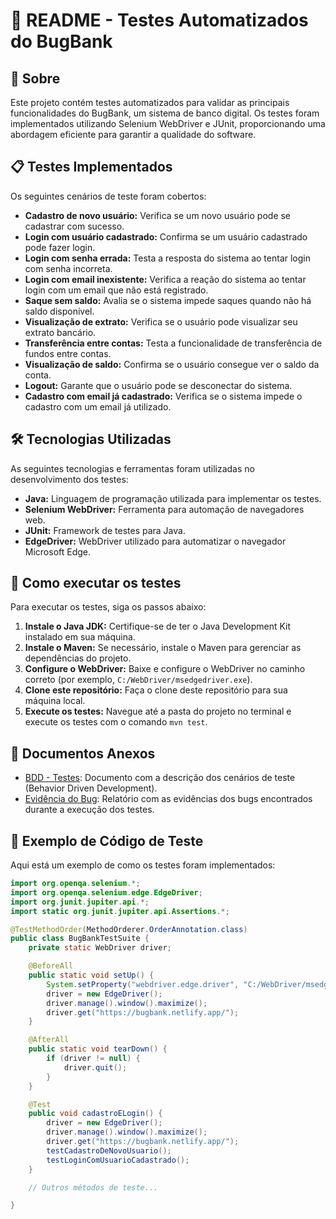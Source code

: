 # 📄 README - Testes Automatizados do BugBank

## 📌 Sobre
Este projeto contém testes automatizados para validar as principais funcionalidades do BugBank, um sistema de banco digital. Os testes foram implementados utilizando Selenium WebDriver e JUnit, proporcionando uma abordagem eficiente para garantir a qualidade do software.

## 📋 Testes Implementados
Os seguintes cenários de teste foram cobertos:
- **Cadastro de novo usuário:** Verifica se um novo usuário pode se cadastrar com sucesso.
- **Login com usuário cadastrado:** Confirma se um usuário cadastrado pode fazer login.
- **Login com senha errada:** Testa a resposta do sistema ao tentar login com senha incorreta.
- **Login com email inexistente:** Verifica a reação do sistema ao tentar login com um email que não está registrado.
- **Saque sem saldo:** Avalia se o sistema impede saques quando não há saldo disponível.
- **Visualização de extrato:** Verifica se o usuário pode visualizar seu extrato bancário.
- **Transferência entre contas:** Testa a funcionalidade de transferência de fundos entre contas.
- **Visualização de saldo:** Confirma se o usuário consegue ver o saldo da conta.
- **Logout:** Garante que o usuário pode se desconectar do sistema.
- **Cadastro com email já cadastrado:** Verifica se o sistema impede o cadastro com um email já utilizado.

## 🛠 Tecnologias Utilizadas
As seguintes tecnologias e ferramentas foram utilizadas no desenvolvimento dos testes:
- **Java:** Linguagem de programação utilizada para implementar os testes.
- **Selenium WebDriver:** Ferramenta para automação de navegadores web.
- **JUnit:** Framework de testes para Java.
- **EdgeDriver:** WebDriver utilizado para automatizar o navegador Microsoft Edge.

## 🚀 Como executar os testes
Para executar os testes, siga os passos abaixo:
1. **Instale o Java JDK:** Certifique-se de ter o Java Development Kit instalado em sua máquina.
2. **Instale o Maven:** Se necessário, instale o Maven para gerenciar as dependências do projeto.
3. **Configure o WebDriver:** Baixe e configure o WebDriver no caminho correto (por exemplo, `C:/WebDriver/msedgedriver.exe`).
4. **Clone este repositório:** Faça o clone deste repositório para sua máquina local.
5. **Execute os testes:** Navegue até a pasta do projeto no terminal e execute os testes com o comando `mvn test`.

## 📂 Documentos Anexos
- [BDD - Testes](https://github.com/OtavioRdR/BUG-BANK/blob/main/%F0%9F%93%8C%20BDD.pdf): Documento com a descrição dos cenários de teste (Behavior Driven Development).
- [Evidência do Bug](https://github.com/OtavioRdR/BUG-BANK/blob/main/%F0%9F%94%8D%20Evid%C3%AAncia%20do%20Bug.pdf): Relatório com as evidências dos bugs encontrados durante a execução dos testes.

## 📝 Exemplo de Código de Teste

Aqui está um exemplo de como os testes foram implementados:

```java
import org.openqa.selenium.*;
import org.openqa.selenium.edge.EdgeDriver;
import org.junit.jupiter.api.*;
import static org.junit.jupiter.api.Assertions.*;

@TestMethodOrder(MethodOrderer.OrderAnnotation.class)
public class BugBankTestSuite {
    private static WebDriver driver;

    @BeforeAll
    public static void setUp() {
        System.setProperty("webdriver.edge.driver", "C:/WebDriver/msedgedriver.exe");
        driver = new EdgeDriver();
        driver.manage().window().maximize();
        driver.get("https://bugbank.netlify.app/");
    }

    @AfterAll
    public static void tearDown() {
        if (driver != null) {
            driver.quit();
        }
    }

    @Test
    public void cadastroELogin() {
        driver = new EdgeDriver();
        driver.manage().window().maximize();
        driver.get("https://bugbank.netlify.app/");
        testCadastroDeNovoUsuario();
        testLoginComUsuarioCadastrado();
    }

    // Outros métodos de teste...

}
